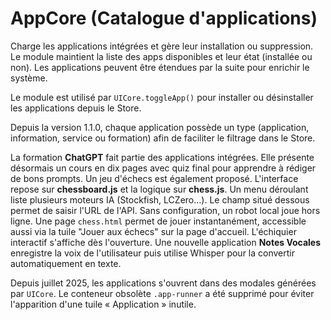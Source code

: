 # AppCore (Catalogue d'applications)

Charge les applications intégrées et gère leur installation ou suppression. Le module maintient la liste des apps disponibles et leur état (installée ou non). Les applications peuvent être étendues par la suite pour enrichir le système.

Le module est utilisé par `UICore.toggleApp()` pour installer ou désinstaller les applications depuis le Store.

Depuis la version 1.1.0, chaque application possède un type (application, information, service ou formation) afin de faciliter le filtrage dans le Store.

La formation **ChatGPT** fait partie des applications intégrées. Elle présente désormais un cours en dix pages avec quiz final pour apprendre à rédiger de bons prompts.
Un jeu d'échecs est également proposé. L'interface repose sur **chessboard.js**
et la logique sur **chess.js**. Un menu déroulant liste plusieurs moteurs IA
(Stockfish, LCZero…). Le champ situé dessous permet de saisir l'URL de l'API.
Sans configuration, un robot local joue hors ligne.
Une page `chess.html` permet de jouer instantanément, accessible aussi via la tuile "Jouer aux échecs" sur la page d'accueil. L'échiquier interactif s'affiche dès l'ouverture.
Une nouvelle application **Notes Vocales** enregistre la voix de l'utilisateur puis utilise Whisper pour la convertir automatiquement en texte.

Depuis juillet 2025, les applications s'ouvrent dans des modales générées par `UICore`. Le conteneur obsolète `.app-runner` a été supprimé pour éviter l'apparition d'une tuile « Application » inutile.
